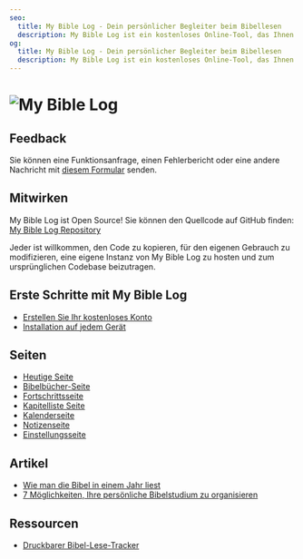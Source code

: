 ```yaml
---
seo:
  title: My Bible Log - Dein persönlicher Begleiter beim Bibellesen
  description: My Bible Log ist ein kostenloses Online-Tool, das Ihnen hilft, Ihre Bibellese-Reise zu verfolgen und zu organisieren
og:
  title: My Bible Log - Dein persönlicher Begleiter beim Bibellesen
  description: My Bible Log ist ein kostenloses Online-Tool, das Ihnen hilft, Ihre Bibellese-Reise zu verfolgen und zu organisieren
---
```


<h1>
  <img src="/share.jpg" alt="My Bible Log">
</h1>

## Feedback

Sie können eine Funktionsanfrage, einen Fehlerbericht oder eine andere Nachricht mit [diesem Formular](/de/feedback) senden.

## Mitwirken

My Bible Log ist Open Source! Sie können den Quellcode auf GitHub finden: [My Bible Log Repository](https://github.com/mybiblelog/mybiblelog-nuxt)

Jeder ist willkommen, den Code zu kopieren, für den eigenen Gebrauch zu modifizieren, eine eigene Instanz von My Bible Log zu hosten und zum ursprünglichen Codebase beizutragen.

## Erste Schritte mit My Bible Log

* [Erstellen Sie Ihr kostenloses Konto](/de/about/page-features--login)
* [Installation auf jedem Gerät](/de/about/page-features--install)

## Seiten

* [Heutige Seite](/de/about/page-features--today)
* [Bibelbücher-Seite](/de/about/page-features--bible-books)
* [Fortschrittsseite](/de/about/page-features--progress)
* [Kapitelliste Seite](/de/about/page-features--chapter-checklist)
* [Kalenderseite](/de/about/page-features--calendar)
* [Notizenseite](/de/about/page-features--notes)
* [Einstellungsseite](/de/about/page-features--settings)

## Artikel

* [Wie man die Bibel in einem Jahr liest](/de/about/how-to--read-the-bible-in-a-year)
* [7 Möglichkeiten, Ihre persönliche Bibelstudium zu organisieren](/de/about/how-to--organize-your-personal-bible-study)

<!--
* [Wie man das Neue Testament in 90 Tagen liest](/de/about/how-to--read-the-new-testament-in-90-days)
* [Wie man eine starke Gewohnheit beim Bibellesen entwickelt](/de/about/how-to--build-a-strong-bible-reading-habit)
-->

## Ressourcen

* [Druckbarer Bibel-Lese-Tracker](/de/resources/printable-bible-reading-tracker)
